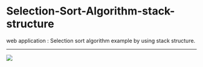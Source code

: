 # Selection-Sort-Algorithm-stack-structure
web application : Selection sort algorithm example by using stack structure.

-----------------------------------------

![](https://github.com/zeynelOzkale/Selection-Sort-Algorithm-stack-structure/blob/master/img/alg2.gif)
